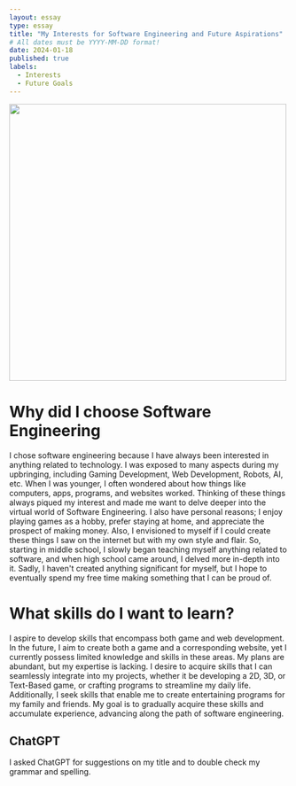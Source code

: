 ```yaml
---
layout: essay
type: essay
title: "My Interests for Software Engineering and Future Aspirations"
# All dates must be YYYY-MM-DD format!
date: 2024-01-18
published: true
labels:
  - Interests
  - Future Goals
---
```


<p>
<img width="500px" class="image-fluid" src="https://www.santuon.com/content/images/size/w2000/2022/06/rubber_duck.jpg">
</p>

<h1>Why did I choose Software Engineering</h1>

<p>
  I chose software engineering because I have always been interested in anything related to technology. I was exposed to many aspects during my upbringing, including Gaming Development, Web Development, Robots, AI, etc. When I was younger, I often wondered about how things like computers, apps, programs, and websites worked. Thinking of these things always piqued my interest and made me want to delve deeper into the virtual world of Software Engineering. I also have personal reasons; I enjoy playing games as a hobby, prefer staying at home, and appreciate the prospect of making money. Also, I envisioned to myself if I could create these things I saw on the internet but with my own style and flair. So, starting in middle school, I slowly began teaching myself anything related to software, and when high school came around, I delved more in-depth into it. Sadly, I haven't created anything significant for myself, but I hope to eventually spend my free time making something that I can be proud of.
</p>

<h1>What skills do I want to learn?</h1>

<p>
  I aspire to develop skills that encompass both game and web development. In the future, I aim to create both a game and a corresponding website, yet I currently possess limited knowledge and skills in these areas. My plans are abundant, but my expertise is lacking. I desire to acquire skills that I can seamlessly integrate into my projects, whether it be developing a 2D, 3D, or Text-Based game, or crafting programs to streamline my daily life. Additionally, I seek skills that enable me to create entertaining programs for my family and friends. My goal is to gradually acquire these skills and accumulate experience, advancing along the path of software engineering.
</p>

<h2>ChatGPT</h2>
I asked ChatGPT for suggestions on my title and to double check my grammar and spelling.

